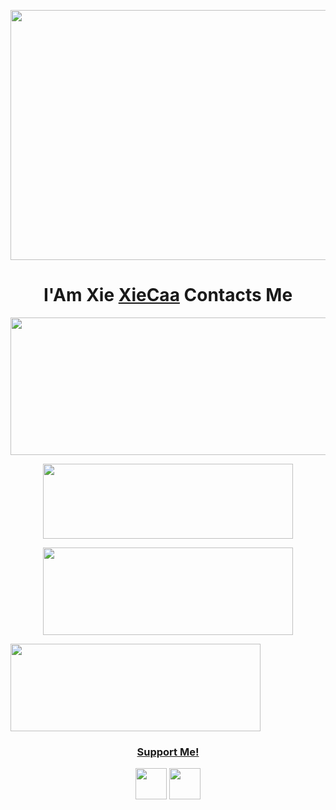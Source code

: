 <p align="center">
  <img width="1000" height="400" src="https://i.ibb.co/xM9j6sZ/xieee.jpg">
</p>
<h1 align="center">
  <b>I'Am Xie<b> <a href="https://wa.me/6283815956151" target="blank">XieCaa</a> Contacts Me
</h1>
<p align="center">
  <img width="600" height="220" src="https://github-readme-stats.vercel.app/api?username=xiecaa&show_icons=true&theme=chartreuse-dark&locale=id">
</p>
<p align="center">
  <img width="400" height="120" src="https://github-readme-stats.vercel.app/api/top-langs/?username=xiecaa&layout=compact&theme=chartreuse-dark">
</p>
<p align="center">
  <a href="https://github.com/xiecaa/xiebot"><img width="400" height="140" src="https://github-readme-stats.vercel.app/api/pin/?username=xiecaa&repo=xiebot&theme=chartreuse-dark"></a>
</p>
<p align="center">

  <a href="https://github.com/xiecaa/xiebotV2"><img width="400" height="140" src="https://github-readme-stats.vercel.app/api/pin/?username=xiecaa&repo=xiebotV2&theme=chartreuse-dark"></a>

</p>
<h3 align="center">
  <a href="https://www.instagram.com/xiecaa_" target="blank">Support Me!</a>
</h3>
<p align="center">
  <a href="https://www.facebook.com/ۥٰ ۥٰۥٰ ۥٰ"><img width="50" height="50" src="https://camo.githubusercontent.com/8f245234577766478eaf3ee72b0615e99bb9ef3eaa56e1c37f75692811181d5c/68747470733a2f2f6564656e742e6769746875622e696f2f537570657254696e7949636f6e732f696d616765732f7376672f66616365626f6f6b2e737667"></a>
  <a href="https://www.instagram.com/xie_caa"><img width="50" height="50" src="https://camo.githubusercontent.com/c9dacf0f25a1489fdbc6c0d2b41cda58b77fa210a13a886d6f99e027adfbd358/68747470733a2f2f6564656e742e6769746875622e696f2f537570657254696e7949636f6e732f696d616765732f7376672f696e7374616772616d2e737667"></a>
</p>

<!---
xiecaa/xiecaa is a ✨ special ✨ repository because its `README.md` (this file) appears on your GitHub profile.
You can click the Preview link to take a look at your changes.
--->
